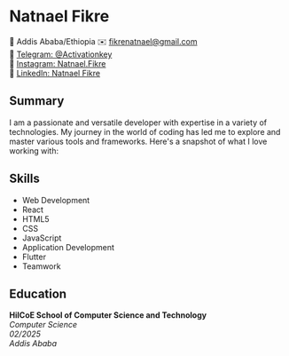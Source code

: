 # Natnael Fikre

📍 Addis Ababa/Ethiopia 
✉️ fikrenatnael@gmail.com  
📱 [Telegram: @Activationkey](https://t.me/Activationkey)  
📸 [Instagram: Natnael.Fikre](https://www.instagram.com/Natnael.Fikre)  
🔗 [LinkedIn: Natnael Fikre]([https://www.linkedin.com/in/natnael-fikre](https://www.linkedin.com/in/natnael-fikre-59765a202))

## Summary

I am a passionate and versatile developer with expertise in a variety of technologies. My journey in the world of coding has led me to explore and master various tools and frameworks. Here's a snapshot of what I love working with:

## Skills

- Web Development
- React
- HTML5
- CSS
- JavaScript
- Application Development
- Flutter
- Teamwork

## Education

**HilCoE School of Computer Science and Technology**  
*Computer Science*  
*02/2025*  
*Addis Ababa*


